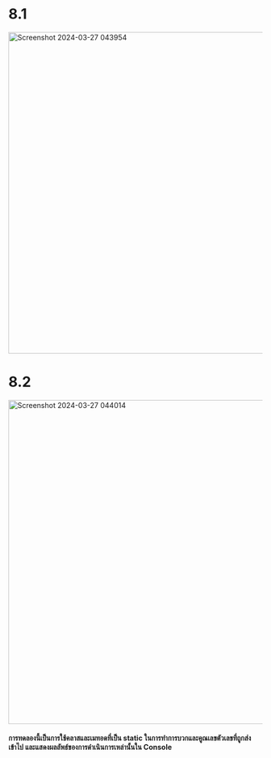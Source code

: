 # 8.1
<img width="638" alt="Screenshot 2024-03-27 043954" src="https://github.com/anndyyzzz/03376836-OOP-2566-Lab-05/assets/144866059/d34e48d3-b743-4e6f-b26c-1bc761965677">

# 8.2
<img width="643" alt="Screenshot 2024-03-27 044014" src="https://github.com/anndyyzzz/03376836-OOP-2566-Lab-05/assets/144866059/03d37908-f28c-4ddf-9ead-ca1ea26557ca">

#### การทดลองนี้เป็นการใช้คลาสและเมทอดที่เป็น static ในการทำการบวกและคูณเลขตัวเลขที่ถูกส่งเข้าไป และแสดงผลลัพธ์ของการดำเนินการเหล่านั้นใน Console

